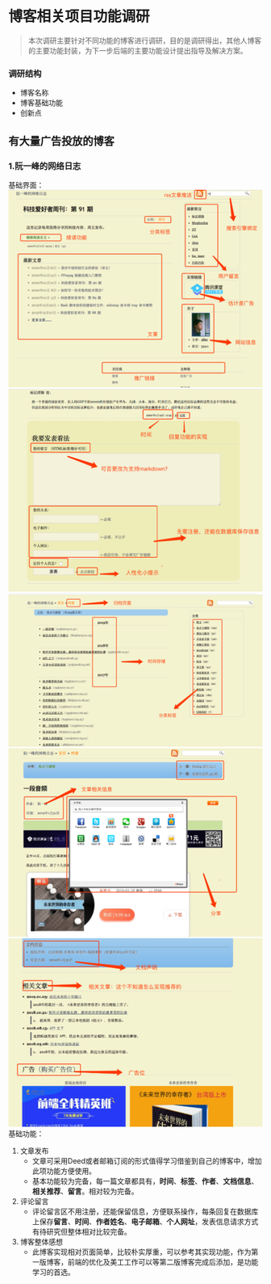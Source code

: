 # 博客相关项目功能调研
> 本次调研主要针对不同功能的博客进行调研，目的是调研得出，其他人博客的主要功能封装，为下一步后端的主要功能设计提出指导及解决方案。

### 调研结构
- 博客名称
- 博客基础功能
- 创新点

## 有大量广告投放的博客 
### 1.阮一峰的网络日志

基础界面：
![基础界面](res/2020-01-20-17-24-45.png)
![评论区](res/2020-01-20-17-37-13.png)
![标签页面](res/2020-01-20-17-40-10.png)
![文章上半部分](res/2020-01-20-17-43-29.png)
![文章下半部分](res/2020-01-20-17-42-07.png)
基础功能：
1. 文章发布
    * 文章可采用Deed或者邮箱订阅的形式值得学习借鉴到自己的博客中，增加此项功能方便使用。
    * 基本功能较为完备，每一篇文章都具有，**时间**、**标签**、**作者**、**文档信息**、**相关推荐**、**留言**。相对较为完备。
2. 评论留言
   * 评论留言区不用注册，还能保留信息，方便联系操作，每条回复在数据库上保存**留言**、**时间**、**作者姓名**、**电子邮箱**、**个人网址**，发表信息请求方式有待研究但整体相对比较完备。
3. 博客整体感想
   * 此博客实现相对页面简单，比较朴实厚重，可以参考其实现功能，作为第一版博客，前端的优化及美工工作可以等第二版博客完成后添加，是功能学习的首选。

